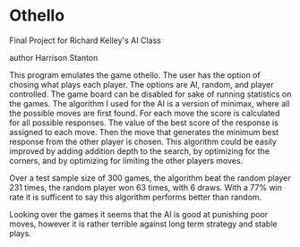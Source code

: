 # Othello
Final Project for Richard Kelley's AI Class

author Harrison Stanton


This program emulates the game othello. The user has the option of chosing what plays each player.
The options are AI, random, and player controlled. The game board can be disabled for sake of running statistics on the games.
The algorithm I used for the AI is a version of minimax, where all the possible moves are first found.
For each move the score is calculated for all possible responses. The value of the best score of the response is assigned to each move.
Then the move that generates the minimum best response from the other player is chosen.
This algorithm could be easily improved by adding addition depth to the search, by optimizing for the corners, and by optimizing for limiting the other players moves. 

Over a test sample size of 300 games, the algorithm beat the random player 231 times, the random player won 63 times, with 6 draws.
With a 77% win rate it is sufficent to say this algorithm performs better than random.

Looking over the games it seems that the AI is good at punishing poor moves, however it is rather terrible against long term strategy and stable plays.

